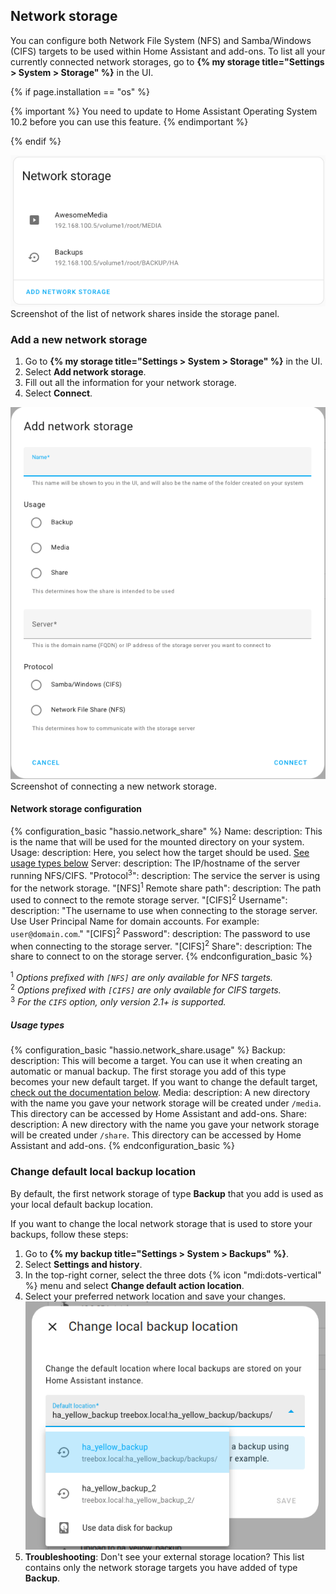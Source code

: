 ## Network storage

You can configure both Network File System (NFS) and Samba/Windows (CIFS) targets to be used within Home Assistant and add-ons.
To list all your currently connected network storages, go to **{% my storage title="Settings > System > Storage" %}** in the UI.

{% if page.installation == "os" %}

{% important %}
You need to update to Home Assistant Operating System 10.2 before you can use this feature.
{% endimportant %}

{% endif %}

<p class='img'>
  <picture>
    <source srcset="/images/screenshots/network-storage/list_dark.png" media="(prefers-color-scheme: dark)">
    <img src="/images/screenshots/network-storage/list_light.png">
  </picture>
  Screenshot of the list of network shares inside the storage panel.
</p>

### Add a new network storage

1. Go to **{% my storage title="Settings > System > Storage" %}** in the UI.
2. Select **Add network storage**.
3. Fill out all the information for your network storage.
4. Select **Connect**.

<p class='img'>
  <picture>
    <source srcset="/images/screenshots/network-storage/connect_dark.png" media="(prefers-color-scheme: dark)">
    <img src="/images/screenshots/network-storage/connect_light.png">
  </picture>
  Screenshot of connecting a new network storage.
</p>

#### Network storage configuration

{% configuration_basic "hassio.network_share" %}
Name:
  description: This is the name that will be used for the mounted directory on your system.
Usage:
  description: Here, you select how the target should be used. [See usage types below](#usage-types)
Server:
  description: The IP/hostname of the server running NFS/CIFS.
"Protocol<sup>3</sup>":
  description: The service the server is using for the network storage.
"[NFS]<sup>1</sup> Remote share path":
  description: The path used to connect to the remote storage server.
"[CIFS]<sup>2</sup> Username":
  description: "The username to use when connecting to the storage server. Use User Principal Name for domain accounts. For example: `user@domain.com`."
"[CIFS]<sup>2</sup> Password":
  description: The password to use when connecting to the storage server.
"[CIFS]<sup>2</sup> Share":
  description: The share to connect to on the storage server.
{% endconfiguration_basic %}

<sup>1</sup> _Options prefixed with `[NFS]` are only available for NFS targets._<br>
<sup>2</sup> _Options prefixed with `[CIFS]` are only available for CIFS targets._<br>
<sup>3</sup> _For the `CIFS` option, only version 2.1+ is supported._<br>

##### Usage types

{% configuration_basic "hassio.network_share.usage" %}
Backup:
  description: This will become a target. You can use it when creating an automatic or manual backup. The first storage you add of this type becomes your new default target. If you want to change the default target, [check out the documentation below](#change-default-local-backup-location).
Media:
  description: A new directory with the name you gave your network storage will be created under `/media`. This directory can be accessed by Home Assistant and add-ons.
Share:
  description: A new directory with the name you gave your network storage will be created under `/share`.  This directory can be accessed by Home Assistant and add-ons.
{% endconfiguration_basic %}

### Change default local backup location

By default, the first network storage of type **Backup** that you add is used as your local default backup location.

If you want to change the local network storage that is used to store your backups, follow these steps:

1. Go to **{% my backup title="Settings > System > Backups" %}**.
2. Select **Settings and history**.
3. In the top-right corner, select the three dots {% icon "mdi:dots-vertical" %} menu and select **Change default action location**.
4. Select your preferred network location and save your changes.
   ![Select default location used for local backup](/images/screenshots/network-storage/backup_select_local_default.png)
5. **Troubleshooting**: Don't see your external storage location? This list contains only the network storage targets you have added of type **Backup**.
